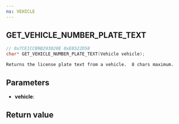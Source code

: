 ```yaml
---
ns: VEHICLE
---
```

## GET_VEHICLE_NUMBER_PLATE_TEXT

```c
// 0x7CE1CCB9B293020E 0xE8522D58
char* GET_VEHICLE_NUMBER_PLATE_TEXT(Vehicle vehicle);
```

```
Returns the license plate text from a vehicle.  8 chars maximum.  
```

## Parameters
* **vehicle**: 

## Return value
